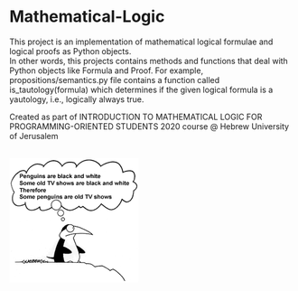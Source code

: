 # Mathematical-Logic

This project is an implementation of mathematical logical formulae and logical proofs as Python objects. <br />
In other words, this projects contains methods and functions that deal with Python objects like Formula and Proof.
For example, propositions/semantics.py file contains a function called is_tautology(formula) which determines if the given logical formula is a yautology, i.e., logically always true.

Created as part of INTRODUCTION TO MATHEMATICAL LOGIC FOR PROGRAMMING-ORIENTED STUDENTS 2020 course @ Hebrew University of Jerusalem <br /><br />

![picture](images.png)

